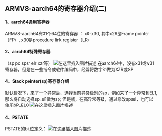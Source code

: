 ## ARMV8-aarch64的寄存器介绍(二)

#### 1、aarch64通用寄存器
ARMV8-aarch64有31个64位的寄存器 ： x0-x30, 其中x29是Frame pointer（FP）, x30是procedure link register（LR）

#### 2、aarch64特殊寄存器
（sp pc spsr  elr xzr等）
![在这里插入图片描述](https://img-blog.csdnimg.cn/2020102309411919.png#pic_center)
在aarch64中，没有x31或w31寄存器，但是在一些指令或软件编码中，经常将数字31做为XZR或SP

#### 4、Stack pointer(sp)寄存器介绍
默认情况下，来了一个异常后，选择当前异常级别的sp，例如来了一个异常到EL1, 那么将自动选择sp_el1做为sp;
但是呢，在高异常等级，通过修改spsel，也可以使用SP_EL0
![在这里插入图片描述](https://img-blog.csdnimg.cn/2020102309485816.png#pic_center)
#### 4、PSTATE
PSTATE的bit位定义：
![在这里插入图片描述](https://img-blog.csdnimg.cn/20201023095109326.png?x-oss-process=image/watermark,type_ZmFuZ3poZW5naGVpdGk,shadow_10,text_aHR0cHM6Ly9ibG9nLmNzZG4ubmV0L3dlaXhpbl80MjEzNTA4Nw==,size_16,color_FFFFFF,t_70#pic_center)
